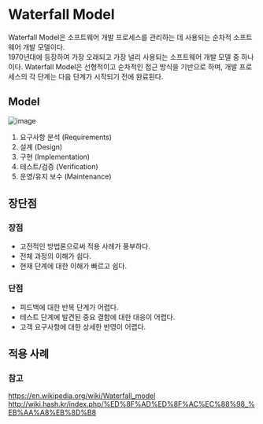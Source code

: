 # Waterfall Model
Waterfall Model은 소프트웨어 개발 프로세스를 관리하는 데 사용되는 순차적 소프트웨어 개발 모델이다.    
1970년대에 등장하여 가장 오래되고 가장 널리 사용되는 소프트웨어 개발 모델 중 하나이다. Waterfall Model은 선형적이고 순차적인 접근 방식을 기반으로 하며, 개발 프로세스의 각 단계는 다음 단계가 시작되기 전에 완료된다.

## Model
![image](https://user-images.githubusercontent.com/50148363/222683388-debfa77a-02bb-4926-9afd-8a94d126464d.png)

1. 요구사항 분석 (Requirements)
2. 설계 (Design)
3. 구현 (Implementation)
4. 테스트/검증 (Verification)
5. 운영/유지 보수 (Maintenance)

## 장단점
### 장점
* 고전적인 방법론으로써 적용 사례가 풍부하다.
* 전체 과정의 이해가 쉽다.
* 현재 단계에 대한 이해가 빠르고 쉽다.

### 단점
* 피드백에 대한 반복 단계가 어렵다.
* 테스트 단계에 발견된 중요 결함에 대한 대응이 어렵다.
* 고객 요구사항에 대한 상세한 반영이 어렵다.

## 적용 사례 

### 참고
https://en.wikipedia.org/wiki/Waterfall_model    
http://wiki.hash.kr/index.php/%ED%8F%AD%ED%8F%AC%EC%88%98_%EB%AA%A8%EB%8D%B8


